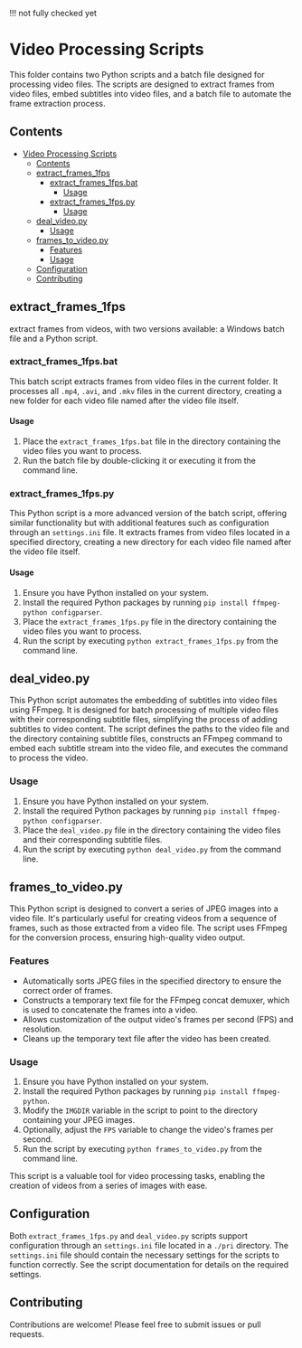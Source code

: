 !!! not fully checked yet


# Video Processing Scripts

This folder contains two Python scripts and a batch file designed for 
processing video files. The scripts are designed to extract frames from video 
files, embed subtitles into video files, and a batch file to automate the frame 
extraction process.

## Contents

- [Video Processing Scripts](#video-processing-scripts)
  - [Contents](#contents)
  - [extract\_frames\_1fps](#extract_frames_1fps)
    - [extract\_frames\_1fps.bat](#extract_frames_1fpsbat)
      - [Usage](#usage)
    - [extract\_frames\_1fps.py](#extract_frames_1fpspy)
      - [Usage](#usage-1)
  - [deal\_video.py](#deal_videopy)
    - [Usage](#usage-2)
  - [frames\_to\_video.py](#frames_to_videopy)
    - [Features](#features)
    - [Usage](#usage-3)
  - [Configuration](#configuration)
  - [Contributing](#contributing)

## extract_frames_1fps

extract frames from videos, with two versions available: a Windows batch file 
and a Python script.

### extract_frames_1fps.bat

This batch script extracts frames from video files in the current folder. It 
processes all `.mp4`, `.avi`, and `.mkv` files in the current directory, 
creating a new folder for each video file named after the video file itself. 

#### Usage

1. Place the `extract_frames_1fps.bat` file in the directory containing the 
   video files you want to process.
2. Run the batch file by double-clicking it or executing it from the command 
   line.

### extract_frames_1fps.py

This Python script is a more advanced version of the batch script, offering 
similar functionality but with additional features such as configuration through 
an `settings.ini` file. It extracts frames from video files located in a 
specified directory, creating a new directory for each video file named after 
the video file itself.

#### Usage

1. Ensure you have Python installed on your system.
2. Install the required Python packages by running 
   `pip install ffmpeg-python configparser`.
3. Place the `extract_frames_1fps.py` file in the directory containing the video 
   files you want to process.
4. Run the script by executing `python extract_frames_1fps.py` from the command 
   line.

## deal_video.py

This Python script automates the embedding of subtitles into video files using 
FFmpeg. It is designed for batch processing of multiple video files with their 
corresponding subtitle files, simplifying the process of adding subtitles to 
video content. The script defines the paths to the video file and the directory 
containing subtitle files, constructs an FFmpeg command to embed each subtitle 
stream into the video file, and executes the command to process the video.

### Usage

1. Ensure you have Python installed on your system.
2. Install the required Python packages by running 
   `pip install ffmpeg-python configparser`.
3. Place the `deal_video.py` file in the directory containing the video files 
   and their corresponding subtitle files.
4. Run the script by executing `python deal_video.py` from the command line.

## frames_to_video.py

This Python script is designed to convert a series of JPEG images into a video file. It's particularly useful for creating videos from a sequence of frames, such as those extracted from a video file. The script uses FFmpeg for the conversion process, ensuring high-quality video output.

### Features

- Automatically sorts JPEG files in the specified directory to ensure the correct order of frames.
- Constructs a temporary text file for the FFmpeg concat demuxer, which is used to concatenate the frames into a video.
- Allows customization of the output video's frames per second (FPS) and resolution.
- Cleans up the temporary text file after the video has been created.

### Usage

1. Ensure you have Python installed on your system.
2. Install the required Python packages by running `pip install ffmpeg-python`.
3. Modify the `IMGDIR` variable in the script to point to the directory containing your JPEG images.
4. Optionally, adjust the `FPS` variable to change the video's frames per second.
5. Run the script by executing `python frames_to_video.py` from the command line.

This script is a valuable tool for video processing tasks, enabling the creation of videos from a series of images with ease.

## Configuration

Both `extract_frames_1fps.py` and `deal_video.py` scripts support configuration 
through an `settings.ini` file located in a `./pri` directory. 
The `settings.ini` file should contain the necessary settings for the scripts to 
function correctly. See the script documentation for details on the required 
settings.

## Contributing

Contributions are welcome! Please feel free to submit issues or pull requests.
